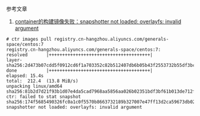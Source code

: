 参考文章

1. [container的构建镜像失败：snapshotter not loaded: overlayfs: invalid argument](https://blog.csdn.net/jieshibendan/article/details/122574854)


```
# ctr images pull registry.cn-hangzhou.aliyuncs.com/generals-space/centos:7
registry.cn-hangzhou.aliyuncs.com/generals-space/centos:7:                        resolved       |++++++++++++++++++++++++++++++++++++++|
layer-sha256:2d473b07cdd5f0912cd6f1a703352c82b512407db6b05b43f2553732b55df3bc:    done           |++++++++++++++++++++++++++++++++++++++|
elapsed: 15.4s                                                                    total:  212.4  (13.8 MiB/s)
unpacking linux/amd64 sha256:81b2d7d21f93b1d07e4da5cad7968aa5856aa026b02351bdf3bf61b013de712f...
ctr: failed to stat snapshot sha256:174f5685490326fc0a1c0f5570b8663732189b327007e47ff13d2ca59673db02: snapshotter not loaded: overlayfs: invalid argument
```

